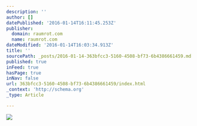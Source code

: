 ```yaml
---
description: ''
author: []
datePublished: '2016-01-14T16:11:45.253Z'
publisher:
  domain: raumrot.com
  name: raumrot.com
dateModified: '2016-01-14T16:03:34.913Z'
title: ''
sourcePath: _posts/2016-01-14-363bfcc3-5160-4508-bf73-6b4386661459.md
published: true
inFeed: true
hasPage: true
inNav: false
url: 363bfcc3-5160-4508-bf73-6b4386661459/index.html
_context: 'http://schema.org'
_type: Article

---
```

![](http://raumrot.com/wp-content/uploads/2016/01/msp_0704_6646.jpg)